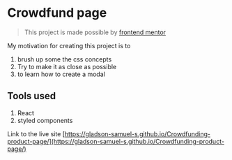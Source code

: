 # Crowdfund page

> This project is made possible by [frontend mentor](https://www.frontendmentor.io/)

My motivation for creating this project is to

1. brush up some the css concepts
2. Try to make it as close as possible
3. to learn how to create a modal

## Tools used

1. React
2. styled components

Link to the live site [https://gladson-samuel-s.github.io/Crowdfunding-product-page/](https://gladson-samuel-s.github.io/Crowdfunding-product-page/)
